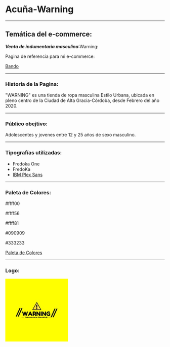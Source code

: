 # Acuña-Warning
---
## Temática del e-commerce: 
***Venta de indumentaria masculina***:Warning:

Pagina de referencia para mi e-commerce:

[Bando]:https://bandobasicos.com.ar
[Bando][Bando]
________________________________________________________________
### Historia de la Pagina:  
"WARNING" es una tienda de ropa masculina Estilo Urbana, ubicada en pleno centro de la Ciudad de Alta Gracia-Córdoba, desde Febrero del año 2020. 
________________________________________________________________
### Público obejtivo: 
Adolescentes y jovenes entre 12 y 25 años de sexo masculino. 
* * * * * * *
### Tipografías utilizadas:
+ Fredoka One 
+ FredoKa
+ [IBM Plex Sans]:https://fonts.google.com
[IBM Plex Sans][IBM Plex Sans]

----------------------------------------------------------------
### Paleta de Colores:
#ffff00

#ffff56

#ffff81

#090909

#333233

[Paleta de Colores]:https://paletadecolores.online/amarillo
[Paleta de Colores][Paleta de Colores]

---
### Logo:

![Logo](Logo.PNG)












